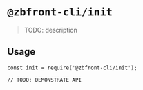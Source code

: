 # `@zbfront-cli/init`

> TODO: description

## Usage

```
const init = require('@zbfront-cli/init');

// TODO: DEMONSTRATE API
```

